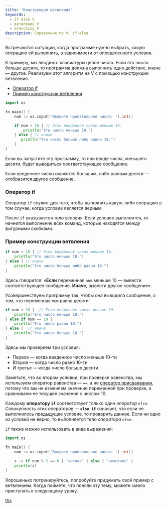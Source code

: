 ```yaml
---
title: "Конструкция ветвления"
keywords:
  - if else V
  - ветвление V
  - branching V
description: Справочник по V. if-else
---
```


Встречаются ситуации, когда программе нужно выбрать, какую операцию ей выполнить, в зависимости от определенного условия.

К примеру, мы вводим с клавиатуры целое число. Если это число больше десяти, то программа должна выполнить одно действие, иначе — другое. Реализуем этот алгоритм на V с помощью конструкции ветвления.

- [Оператор if](#оператор-if)
- [Пример конструкции ветвления](#пример-конструкции-ветвления)

```go
import os

fn main() {
	num := os.input('Введите произвольное число: ').int()

    if num < 10 { // Если введенное число меньше 10.
        println("Это число меньше 10.")
    } else { // иначе
       println("Это число больше либо равно 10.")
    }
}
```

Если вы запустите эту программу, то при вводе числа, меньшего десяти, будет выводиться соответствующее сообщение.

Если введенное число окажется большим, либо равным десяти — отобразится другое сообщение.

### Оператор if
Оператор `if` служит для того, чтобы выполнить какую-либо операцию в том случае, когда условие является верным. 

После `if` указывается тело условия. Если условие выполнится, то начнется выполнение всех команд, которые находятся между фигурными скобками.

### Пример конструкции ветвления
```go
if num < 10 { // Если введенное число меньше 10.
	println("Это число меньше 10.")
} else { // иначе
	println("Это число больше либо равно 10.")
}
```

Здесь говорится: «**Если** переменная `num` меньше 10 — вывести соответствующее сообщение. **Иначе**, вывести другое сообщение».

Усовершенствуем программу так, чтобы она выводила сообщение, о том, что переменная `num` равна десяти:

```go
if num < 10 {  // Если введенное число меньше 10.
    println("Это число меньше 10.")
} else if num == 10 {
    println("Это число равно 10.")
} else {  // иначе
    println("Это число больше 10.")
}
```

Здесь мы проверяем три условия:

- Первое — когда введенное число меньше 10-ти
- Второе — когда число равно 10-ти
- И третье — когда число больше десяти

Заметьте, что во втором условии, при проверке равенства, мы используем оператор равенства — `==`, а не [оператор присваивания](https://github.com/vlang/v/blob/master/doc/docs.md#initialization-vs-assignment), потому что мы не изменяем значение переменной при проверке, а сравниваем ее текущее значение с числом 10.

Каждому **оператору `if`** соответствует только один *оператор `else`*. Совокупность этих операторов — **`else if`** означает, что если не выполнилось предыдущее условие, то проверить данное. Если ни одно из условий не верно, то выполняется тело *оператора `else`*.

`if` также можно использовать в виде выражения:

```go
import os

fn main() {
	num := os.input('Введите произвольное число: ').int()
	
	s := if num % 2 == 0 { 'четное' } else { 'нечетное' }
	println(s)
}
```

Хорошенько потренируйтесь, попробуйте придумать свой пример с ветвлением. Когда поймете, что поняли эту тему, можете смело приступать к следующему уроку.

[thx](https://code-live.ru/post/cpp-if-else/)